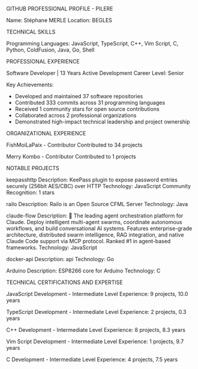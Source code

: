 GITHUB PROFESSIONAL PROFILE - PILERE

Name: Stéphane MERLE
Location: BEGLES

TECHNICAL SKILLS

Programming Languages: JavaScript, TypeScript, C++, Vim Script, C, Python, ColdFusion, Java, Go, Shell

PROFESSIONAL EXPERIENCE

Software Developer | 13 Years Active Development
Career Level: Senior

Key Achievements:
- Developed and maintained 37 software repositories
- Contributed 333 commits across 31 programming languages
- Received 1 community stars for open source contributions
- Collaborated across 2 professional organizations
- Demonstrated high-impact technical leadership and project ownership

ORGANIZATIONAL EXPERIENCE

FishMoiLaPaix - Contributor
Contributed to 34 projects

Merry Kombo - Contributor
Contributed to 1 projects

NOTABLE PROJECTS

keepasshttp
Description: KeePass plugin to expose password entries securely (256bit AES/CBC) over HTTP
Technology: JavaScript
Community Recognition: 1 stars

railo
Description: Railo is an Open Source CFML Server
Technology: Java

claude-flow
Description: 🌊 The leading agent orchestration platform for Claude. Deploy intelligent multi-agent swarms, coordinate autonomous workflows, and build conversational AI systems. Features    enterprise-grade architecture, distributed swarm intelligence, RAG integration, and native Claude Code support via MCP protocol. Ranked #1 in agent-based frameworks.
Technology: JavaScript

docker-api
Description: api
Technology: Go

Arduino
Description: ESP8266 core for Arduino
Technology: C

TECHNICAL CERTIFICATIONS AND EXPERTISE

JavaScript Development - Intermediate Level
Experience: 9 projects, 10.0 years

TypeScript Development - Intermediate Level
Experience: 2 projects, 0.3 years

C++ Development - Intermediate Level
Experience: 8 projects, 8.3 years

Vim Script Development - Intermediate Level
Experience: 1 projects, 9.7 years

C Development - Intermediate Level
Experience: 4 projects, 7.5 years

